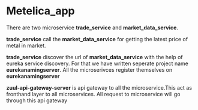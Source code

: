 # Metelica_app

There are two microservice **trade_service** and **market_data_service**.


**trade_service** call the **market_data_service** for getting the latest price of metal in market.

**trade_service** discover the url of **market_data_service** with the help of eureka service discovery. For that we have written seperate project name **eurekanamingserver**. All the microserivces register themselves on **eurekanamingserver**

**zuul-api-gateway-server** is api gateway to all the microservice.This act as fronthand layer to all microservices. All request to microservice will go through this api gateway
